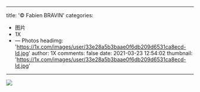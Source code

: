 
---
title: '© Fabien BRAVIN'
categories: 
 - 图片
 - 1X
 - — Photos
headimg: 'https://1x.com/images/user/33e28a5b3baae0f6db209d6531ca8ecd-ld.jpg'
author: 1X
comments: false
date: 2021-03-23 12:54:02
thumbnail: 'https://1x.com/images/user/33e28a5b3baae0f6db209d6531ca8ecd-ld.jpg'
---

<div>   
<img src="https://1x.com/images/user/33e28a5b3baae0f6db209d6531ca8ecd-ld.jpg" referrerpolicy="no-referrer">  
</div>
            